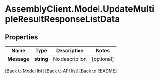# AssemblyClient.Model.UpdateMultipleResultResponseListData
## Properties

Name | Type | Description | Notes
------------ | ------------- | ------------- | -------------
**Message** | **string** | No description | [optional] 

[[Back to Model list]](../README.md#documentation-for-models) [[Back to API list]](../README.md#documentation-for-api-endpoints) [[Back to README]](../README.md)

